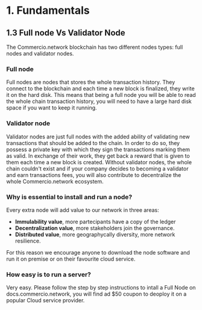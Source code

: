 # 1. Fundamentals

## 1.3 Full node Vs Validator Node


The Commercio.network blockchain has two different nodes types: full nodes and validator nodes.


### Full node
Full nodes are nodes that stores the whole transaction history. They connect to the blockchain and each time a new block is finalized, they write it on the hard disk. This means that being a full node you will be able to read the whole chain transaction history, you will need to have a large hard disk space if you want to keep it running.


### Validator node
Validator nodes are just full nodes with the added ability of validating new transactions that should be added to the chain. In order to do so, they possess a private key with which they sign the transactions marking them as valid. In exchange of their work, they get back a reward that is given to them each time a new block is created.
Without validator nodes, the whole chain couldn't exist and if your company decides to becoming a validator and earn transactions fees, you will also contribute to decentralize the whole Commercio.network ecosystem.

### Why is essential to install and run a node?

Every extra node will add value to our network in three areas:
* **Immulability value**, more partecipants have a copy of the ledger
* **Decentralization value**, more stakeholders join the governance.
* **Distributed value**, more geographycally diversity, more network resilience.

For this reason we encourage anyone to download the node software and run it on premise or on their favourite cloud service. 

### How easy is to run a server?

Very easy. Please follow the step by step instructions to intall a Full Node on docs.commercio.network, you will find ad $50 coupon to deoploy it on a popular Cloud service provider.






